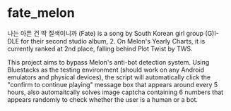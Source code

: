 # fate_melon

나는 아픈 건 딱 질색이니까 (Fate) is a song by South Korean girl group (G)I-DLE for their second studio album, 2. On Melon's Yearly Charts, it is currently ranked at 2nd place, falling behind Plot Twist by TWS.

This project aims to bypass Melon's anti-bot detection system. Using Bluestacks as the testing environment (should work on any Android emulators and physical devices), the script will automatically click the "confirm to continue playing" message box that appears around every 5 hours, also automaitcally solves image captcha containing 6 numbers that appears randomly to check whether the user is a human or a bot.
